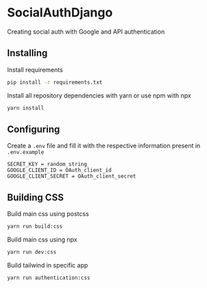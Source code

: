 # SocialAuthDjango

Creating social auth with Google and API authentication

## Installing

Install requirements

```sh
pip install -r requirements.txt
```

Install all repository dependencies with yarn or use npm with npx

```sh
yarn install
```

## Configuring

Create a `.env` file and fill it with the respective information present in `.env.example`

```env
SECRET_KEY = random_string
GOOGLE_CLIENT_ID = OAuth_client_id
GOOGLE_CLIENT_SECRET = OAuth_client_secret
```

## Building CSS

Build main css using postcss

```sh
yarn run build:css
```

Build main css using npx

```sh
yarn run dev:css
```

Build tailwind in specific app

```sh
yarn run authentication:css
```
